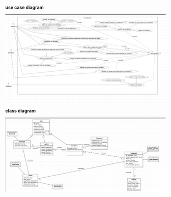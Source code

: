 **use case diagram**

![use case diagram](UML/use-case.png)

**class diagram**

![class diagram](UML/class-diagram.png)